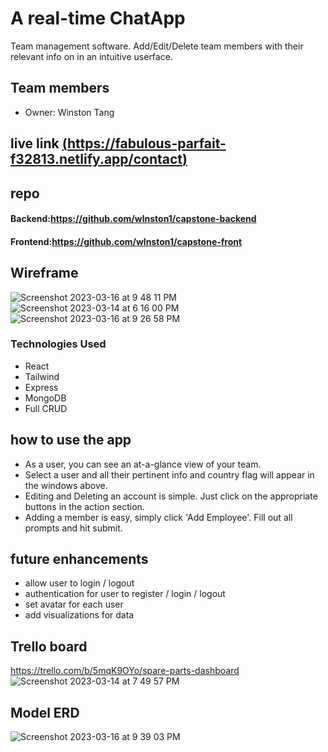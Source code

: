 # A real-time ChatApp
Team management software. Add/Edit/Delete team members with their relevant info on in an intuitive userface.
## Team members
* Owner: Winston Tang
## live link [(https://fabulous-parfait-f32813.netlify.app/contact)](https://fabulous-parfait-f32813.netlify.app/)


## repo
#### Backend:https://github.com/wlnston1/capstone-backend
#### Frontend:https://github.com/wlnston1/capstone-front

## Wireframe
![Screenshot 2023-03-16 at 9 48 11 PM](https://user-images.githubusercontent.com/106902383/225815201-51f779f8-7067-4b89-a0c7-72429988d460.png)
![Screenshot 2023-03-14 at 6 16 00 PM](https://user-images.githubusercontent.com/106902383/225812262-3b7b29d4-4ea6-4c69-ad79-402463085d64.png)
![Screenshot 2023-03-16 at 9 26 58 PM](https://user-images.githubusercontent.com/106902383/225812576-3022016f-d552-4fad-9447-3b6c2c25f96c.png)



### Technologies Used


* React
* Tailwind
* Express
* MongoDB
* Full CRUD


## how to use the app

* As a user, you can see an at-a-glance view of your team.
* Select a user and all their pertinent info and country flag will appear in the windows above.
* Editing and Deleting an account is simple. Just click on the appropriate buttons in the action section.
* Adding a member is easy, simply click 'Add Employee'. Fill out all prompts and hit submit.

 ## future enhancements
 * allow user to login / logout
 * authentication for user to register / login / logout
 * set avatar for each user
 * add visualizations for data
 
 ## Trello board 
https://trello.com/b/5mqK9OYo/spare-parts-dashboard
![Screenshot 2023-03-14 at 7 49 57 PM](https://user-images.githubusercontent.com/106902383/225812361-7bb143e9-16d6-458b-a17c-d0e69d97dc22.png)

 
 
 ## Model ERD
![Screenshot 2023-03-16 at 9 39 03 PM](https://user-images.githubusercontent.com/106902383/225814062-af4248f1-11b0-4c13-ab16-92b73229150d.png)


 
 
